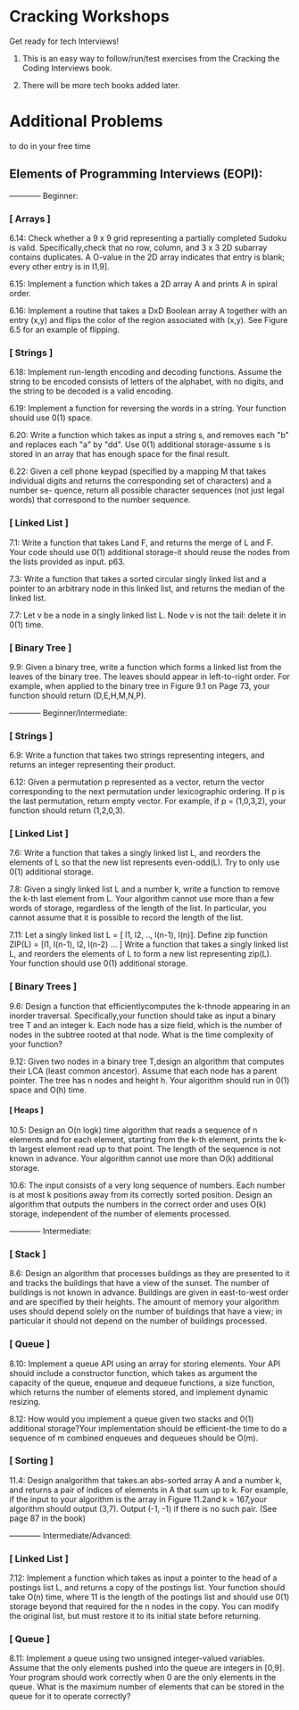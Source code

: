 # Cracking Workshops
Get ready for tech Interviews!

1. This is an easy way to follow/run/test exercises from the Cracking the Coding Interviews book.

2. There will be more tech books added later.

# Additional Problems 
to do in your free time

<h2 >Elements of Programming Interviews (EOPI): </h2>
———— Beginner:
<h3> [ Arrays ] </h3>
6.14: Check whether a 9 x 9 grid representing a partially completed
Sudoku is valid. Specifically,check that no row, column, and 3 x 3 2D subarray contains duplicates. A O-value in the 2D array indicates that entry is blank; every other entry is in I1,9].

6.15: Implement a function which takes a 2D array A and prints A in spiral order.

6.16:  Implement a routine that takes a DxD Boolean array A together with an entry (x,y) and flips the color of the region associated with (x,y). See Figure 6.5 for an example of flipping.


<h3> [ Strings ] </h3> 
6.18: Implement run-length encoding and decoding functions. Assume the string to be encoded consists of letters of the alphabet, with no digits, and the string to be decoded is a valid encoding.

6.19: Implement a function for reversing the words in a string. Your function should use 0(1) space.

6.20: Write a function which takes as input a string s, and removes each "b" and replaces each "a" by "dd". Use 0(1) additional storage-assume s is stored in an array that has enough space for the final result.

6.22: Given a cell phone keypad (specified by a mapping M that takes individual digits and returns the corresponding set of characters) and a number se- quence, return all possible character sequences (not just legal words) that correspond to the number sequence.

<h3> [ Linked List ] </h3>
7.1: Write a function that takes Land F, and returns the merge of L
and F. Your code should use 0(1) additional storage-it should reuse the nodes from the lists provided as input. p63.

7.3: Write a function that takes a sorted circular singly linked list and a pointer to an arbitrary node in this linked list, and returns the median of the linked list.

7.7: Let v be a node in a singly linked list L. Node v is not the tail: delete it in 0(1) time.

<h3> [ Binary Tree ] </h3>
9.9: Given a binary tree, write a function which forms a linked list from the leaves of the binary tree. The leaves should appear in left-to-right order. For example, when applied to the binary tree in Figure 9.1 on Page 73, your function should return (D,E,H,M,N,P).

———— Beginner/Intermediate:
<h3> [ Strings ] </h3>
6.9: Write a function that takes two strings representing integers, and returns an integer representing their product.

6.12: Given a permutation p represented as a vector, return the vector corresponding to the next permutation under lexicographic ordering. If p is the last permutation, return empty vector. For example, if p = (1,0,3,2), your function should return (1,2,0,3).

<h3> [ Linked List ] </h3>
7.6: Write a function that takes a singly linked list L, and reorders the elements of L so that the new list represents even-odd(L). Try to only use 0(1) additional storage.

7.8: Given a singly linked list L and a number k, write a function to remove the k-th last element from L. Your algorithm cannot use more than a few words of storage, regardless of the length of the list. In particular, you cannot assume that it is possible to record the length of the list.

7.11: Let a singly linked list L = [ l1, l2, .., l(n-1), l(n)]. Define zip function ZIP(L) = [l1, l(n-1), l2, l(n-2) … ] Write a function that takes a singly linked list L, and reorders the elements of L to form a new list representing zip(L). Your function should use 0(1) additional storage.
 
<h3> [ Binary Trees ] </h3>
9.6: Design a function that efficientlycomputes the k-thnode appearing in an inorder traversal. Specifically,your function should take as input a binary tree T and an integer k. Each node has a size field, which is the number of nodes in the subtree rooted at that node. What is the time complexity of your function?

9.12: Given two nodes in a binary tree T,design an algorithm that computes their LCA (least common ancestor). Assume that each node has a parent pointer. The tree has n nodes and height h. Your algorithm should run in 0(1) space and O(h) time.

<h4> [ Heaps ]</h4>

10.5: Design an O(n logk) time algorithm that reads a sequence of n
elements and for each element, starting from the k-th element, prints the k-th largest element read up to that point. The length of the sequence is not known in advance. Your algorithm cannot use more than O(k) additional storage.

10.6: The input consists of a very long sequence of numbers. Each number is at most k positions away from its correctly sorted position. Design an algorithm that outputs the numbers in the correct order and uses O(k) storage, independent of the number of elements processed.

———— Intermediate:
<h3> [ Stack ] </h3>
8.6: Design an algorithm that processes buildings as they are presented to it and tracks the buildings that have a view of the sunset. The number of buildings is not known in advance. Buildings are given in east-to-west order and are specified by their heights. The amount of memory your algorithm uses should depend solely on the number of buildings that have a view; in particular it should not depend on the number of buildings processed.

<h3> [ Queue ] </h3>
8.10:  Implement a queue API using an array for storing elements. Your API should include a constructor function, which takes as argument the capacity of the queue, enqueue and dequeue functions, a size function, which returns the number of elements stored, and implement dynamic resizing.

8.12: How would you implement a queue given two stacks and 0(1) additional storage?Your implementation should be efficient-the time to do a sequence of m combined enqueues and dequeues should be O(m).

<h3> [ Sorting ] </h3>
11.4: Design analgorithm that takes.an abs-sorted array A and a number k, and returns a pair of indices of elements in A that sum up to k. For example, if the input to your algorithm is the array in Figure 11.2and k = 167,your algorithm should output (3,7). Output (-1, -1) if there is no such pair. (See page 87 in the book)

———— Intermediate/Advanced:
<h3> [ Linked List ]</h3>
7.12:  Implement a function which takes as input a pointer to the head of a postings list L, and returns a copy of the postings list. Your function should take O(n) time, where 11 is the length of the postings list and should use 0(1) storage beyond that required for the n nodes in the copy. You can modify the original list, but must restore it to its initial state before returning.

<h3> [ Queue ] </h3> 
8.11:  Implement a queue using two unsigned integer-valued variables. Assume that the only elements pushed into the queue are integers in [0,9]. Your program should work correctly when 0 are the only elements in the queue. What is the maximum number of elements that can be stored in the queue for it to operate correctly?

